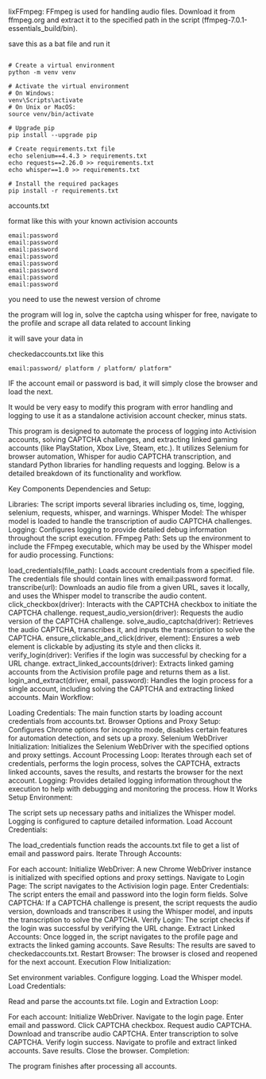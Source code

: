 lixFFmpeg: FFmpeg is used for handling audio files. Download it from ffmpeg.org and extract it to the specified path in the script (ffmpeg-7.0.1-essentials_build/bin).

save this as a bat file and run it

```

# Create a virtual environment
python -m venv venv

# Activate the virtual environment
# On Windows:
venv\Scripts\activate
# On Unix or MacOS:
source venv/bin/activate

# Upgrade pip
pip install --upgrade pip

# Create requirements.txt file
echo selenium==4.4.3 > requirements.txt
echo requests==2.26.0 >> requirements.txt
echo whisper==1.0 >> requirements.txt

# Install the required packages
pip install -r requirements.txt
```


accounts.txt

format like this with your known activision accounts
```
email:password
email:password
email:password
email:password
email:password
email:password
email:password
email:password
```

you need to use the newest version of chrome


the program will log in, solve the captcha using whisper for free, navigate to the profile and scrape all data related to account linking

it will save your data in 

checkedaccounts.txt like this

```
email:password/ platform / platform/ platform"
```

IF the account email or password is bad, it will simply close the browser and load the next.

It would be very easy to modify this program with error handling and logging to use it as a standalone activision account checker, minus stats.



This program is designed to automate the process of logging into Activision accounts, solving CAPTCHA challenges, and extracting linked gaming accounts (like PlayStation, Xbox Live, Steam, etc.). It utilizes Selenium for browser automation, Whisper for audio CAPTCHA transcription, and standard Python libraries for handling requests and logging. Below is a detailed breakdown of its functionality and workflow.

Key Components
Dependencies and Setup:

Libraries: The script imports several libraries including os, time, logging, selenium, requests, whisper, and warnings.
Whisper Model: The whisper model is loaded to handle the transcription of audio CAPTCHA challenges.
Logging: Configures logging to provide detailed debug information throughout the script execution.
FFmpeg Path: Sets up the environment to include the FFmpeg executable, which may be used by the Whisper model for audio processing.
Functions:

load_credentials(file_path): Loads account credentials from a specified file. The credentials file should contain lines with email:password format.
transcribe(url): Downloads an audio file from a given URL, saves it locally, and uses the Whisper model to transcribe the audio content.
click_checkbox(driver): Interacts with the CAPTCHA checkbox to initiate the CAPTCHA challenge.
request_audio_version(driver): Requests the audio version of the CAPTCHA challenge.
solve_audio_captcha(driver): Retrieves the audio CAPTCHA, transcribes it, and inputs the transcription to solve the CAPTCHA.
ensure_clickable_and_click(driver, element): Ensures a web element is clickable by adjusting its style and then clicks it.
verify_login(driver): Verifies if the login was successful by checking for a URL change.
extract_linked_accounts(driver): Extracts linked gaming accounts from the Activision profile page and returns them as a list.
login_and_extract(driver, email, password): Handles the login process for a single account, including solving the CAPTCHA and extracting linked accounts.
Main Workflow:

Loading Credentials: The main function starts by loading account credentials from accounts.txt.
Browser Options and Proxy Setup: Configures Chrome options for incognito mode, disables certain features for automation detection, and sets up a proxy.
Selenium WebDriver Initialization: Initializes the Selenium WebDriver with the specified options and proxy settings.
Account Processing Loop: Iterates through each set of credentials, performs the login process, solves the CAPTCHA, extracts linked accounts, saves the results, and restarts the browser for the next account.
Logging: Provides detailed logging information throughout the execution to help with debugging and monitoring the process.
How It Works
Setup Environment:

The script sets up necessary paths and initializes the Whisper model.
Logging is configured to capture detailed information.
Load Account Credentials:

The load_credentials function reads the accounts.txt file to get a list of email and password pairs.
Iterate Through Accounts:

For each account:
Initialize WebDriver: A new Chrome WebDriver instance is initialized with specified options and proxy settings.
Navigate to Login Page: The script navigates to the Activision login page.
Enter Credentials: The script enters the email and password into the login form fields.
Solve CAPTCHA: If a CAPTCHA challenge is present, the script requests the audio version, downloads and transcribes it using the Whisper model, and inputs the transcription to solve the CAPTCHA.
Verify Login: The script checks if the login was successful by verifying the URL change.
Extract Linked Accounts: Once logged in, the script navigates to the profile page and extracts the linked gaming accounts.
Save Results: The results are saved to checkedaccounts.txt.
Restart Browser: The browser is closed and reopened for the next account.
Execution Flow
Initialization:

Set environment variables.
Configure logging.
Load the Whisper model.
Load Credentials:

Read and parse the accounts.txt file.
Login and Extraction Loop:

For each account:
Initialize WebDriver.
Navigate to the login page.
Enter email and password.
Click CAPTCHA checkbox.
Request audio CAPTCHA.
Download and transcribe audio CAPTCHA.
Enter transcription to solve CAPTCHA.
Verify login success.
Navigate to profile and extract linked accounts.
Save results.
Close the browser.
Completion:

The program finishes after processing all accounts.
